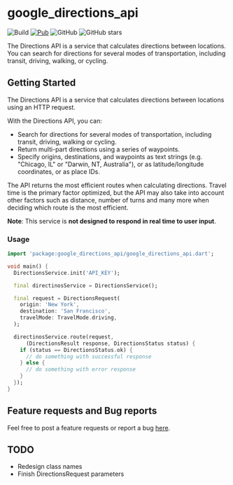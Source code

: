 # google_directions_api

![Build](https://github.com/marchdev-tk/google_directions_api/workflows/build/badge.svg)
[![Pub](https://img.shields.io/pub/v/flinq.svg)](https://pub.dartlang.org/packages/google_directions_api)
![GitHub](https://img.shields.io/github/license/marchdev-tk/google_directions_api)
![GitHub stars](https://img.shields.io/github/stars/marchdev-tk/google_directions_api?style=social)

The Directions API is a service that calculates directions between locations. You can search for directions for several modes of transportation, including transit, driving, walking, or cycling.

## Getting Started

The Directions API is a service that calculates directions between locations using an HTTP request.

With the Directions API, you can:

 * Search for directions for several modes of transportation, including transit, driving, walking or cycling.
 * Return multi-part directions using a series of waypoints.
 * Specify origins, destinations, and waypoints as text strings (e.g. "Chicago, IL" or "Darwin, NT, Australia"), or as latitude/longitude coordinates, or as place IDs.

The API returns the most efficient routes when calculating directions. Travel time is the primary factor optimized, but the API may also take into account other factors such as distance, number of turns and many more when deciding which route is the most efficient.

**Note**: This service is **not designed to respond in real time to user input**. 

### Usage

```dart
import 'package:google_directions_api/google_directions_api.dart';

void main() {
  DirectionsService.init('API_KEY');

  final directinosService = DirectionsService();

  final request = DirectionsRequest(
    origin: 'New York',
    destination: 'San Francisco',
    travelMode: TravelMode.driving,
  );

  directinosService.route(request,
      (DirectionsResult response, DirectionsStatus status) {
    if (status == DirectionsStatus.ok) {
      // do something with successful response
    } else {
      // do something with error response
    }
  });
}
```

## Feature requests and Bug reports

Feel free to post a feature requests or report a bug [here](https://github.com/marchdev-tk/google_directions_api/issues).

## TODO

* Redesign class names
* Finish DirectionsRequest parameters
